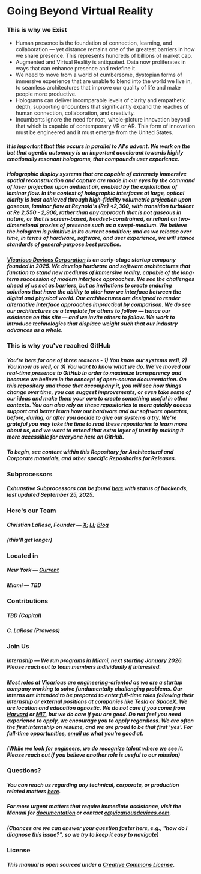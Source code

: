 # Going Beyond Virtual Reality
### This is why we Exist
- Human presence is the foundation of connection, learning, and collaboration — yet distance remains one of the greatest barriers in how we share presence. This represents hundreds of billions of market cap.
- Augmented and Virtual Reality is antiquated. Data now proliferates in ways that can enhance presence and redefine it.
- We need to move from a world of cumbersome, dystopian forms of immersive experience that are unable to blend into the world we live in, to seamless architectures that improve our quality of life and make people more productive.
- Holograms can deliver incomparable levels of clarity and empathetic depth, supporting encounters that significantly expand the reaches of human connection, collaboration, and creativity.
- Incumbents ignore the need for root, whole-picture innovation beyond that which is capable of contemporary VR or AR. This form of innovation must be engineered and it must emerge from the United States.

##### ***It is important that this occurs in parallel to AI's advent. We work on the bet that agentic autonomy is an important accelerant towards highly emotionally resonant holograms, that compounds user experience.***

##### Holographic display systems that are capable of extremely immersive spatial reconstruction and capture are made in our eyes by the command of laser projection upon ambient air, enabled by the exploitation of laminar flow. In the context of holographic interfaces at large, optical clarity is best achieved through high-fidelity volumetric projection upon gaseous, laminar flow at Reynold's (Re) <2,300, with transition turbulent at Re 2,550 - 2,900, rather than any approach that is not gaseous in nature, or that is screen-based, headset-constrained, or reliant on two-dimensional proxies of presence such as a swept-medium. We believe the hologram is primitive in its current condition; and as we release over time, in terms of hardware, software, and user experience, we will stance standards of general-purpose best practice.

##### [Vicarious Devices Corporation](https://www.vicariousdevices.com/) is an early-stage startup company founded in 2025. We develop hardware and software architectures that function to stand new mediums of immersive reality, capable of the long-term succession of modern interface approaches. We see the challenges ahead of us not as barriers, but as invitations to create enduring solutions that have the ability to alter how we interface between the digital and physical world. Our architectures are designed to render alternative interface approaches impractical by comparison. We do see our architectures as a template for others to follow — hence our existence on this site — and we invite others to follow. We work to introduce technologies that displace weight such that our industry advances as a whole.

### This is why you've reached GitHub
##### You're here for one of three reasons - 1) You know our systems well, 2) You know us well, or 3) You want to know what we do. We've moved our real-time presence to GitHub in order to maximize transparency and because we believe in the concept of open-source documentation. On this repository and those that accompany it, you will see how things change over time, you can suggest improvements, or even take some of our ideas and make them your own to create something useful in other contexts. You can also rely on these repositories to more quickly access support and better learn how our hardware and our software operates, before, during, or after you decide to give our systems a try. We're grateful you may take the time to read these repositories to learn more about us, and we want to extend that extra layer of trust by making it more accessible for everyone here on GitHub.
##### ***To begin, see content within this Repository for Architectural and Corporate materials, and other specific Repositories for Releases.***

### Subprocessors
##### Exhuastive Subprocessors can be found [here](https://www.vicariousdevices.com/) with status of backends, last updated September 25, 2025.

### Here's our Team
##### Christian LaRosa, Founder — [X](https://twitter.com/ctlrsa); [LI](https://www.linkedin.com/in/ctlrsa/); [Blog](https://medium.com/@ctlrsa)
##### (this'll get longer)

### Located in
##### New York — [Current](https://www.google.com/maps/place/Broome+St,+New+York,+NY/@40.721717,-74.0018698,854m/data=!3m1!1e3!4m6!3m5!1s0x89c2598634795f7f:0xc661cf18a744c88c!8m2!3d40.7217169!4d-73.9997045!16s%2Fg%2F1vpq7tdh?entry=ttu&g_ep=EgoyMDI1MDkyNC4wIKXMDSoASAFQAw%3D%3D)
##### Miami — TBD

### Contributions
##### TBD (Capital)
##### C. LaRosa (Prowess)

### Join Us
##### Internship — We run programs in Miami, next starting January 2026. Please reach out to team members individually if interested.
##### Most roles at Vicarious are engineering-oriented as we are a startup company working to solve fundamentally challenging problems. Our interns are intended to be prepared to enter full-time roles following their internship or external positions at companies like [Tesla](https://www.tesla.com) or [SpaceX](https://www.spacex.com). We are location and education agnostic. We do not care if you come from [Harvard](https://www.harvard.edu) or [MIT](https://www.mit.edu), but we do care if you are good. Do not feel you need experience to apply, we encourage you to apply regardless. We are often the first internship on resume, and we are proud to be that first 'yes'. For full-time opportunities, [email us](mailto:c@vicariousdevices.com) what you're good at.
##### (While we look for engineers, we do recognize talent where we see it. Please reach out if you believe another role is useful to our mission)

### Questions?
##### You can reach us regarding any technical, corporate, or production related matters [here](mailto:c@vicariousdevices.com).
##### For more urgent matters that require immediate assistance, visit the Manual for [documentation](https://github.com/Vicarious-Devices/Manual) or contact c@vicariousdevices.com.
##### (Chances are we can answer your question faster here, e.g., "how do I diagnose this issue?", so we try to keep it easy to navigate)

### License
##### This manual is open sourced under a [Creative Commons License](https://creativecommons.org/licenses/by/3.0/deed.en).
